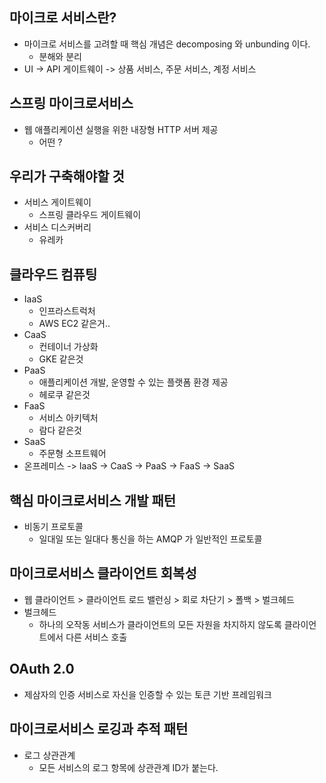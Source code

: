 ## 마이크로 서비스란?
- 마이크로 서비스를 고려할 때 핵심 개념은 decomposing 와 unbunding 이다. 
  - 분해와 분리
- UI -> API 게이트웨이 -> 상품 서비스, 주문 서비스, 계정 서비스

## 스프링 마이크로서비스
- 웹 애플리케이션 실행을 위한 내장형 HTTP 서버 제공
  - 어떤 ? 

## 우리가 구축해야할 것
- 서비스 게이트웨이
  - 스프링 클라우드 게이트웨이
- 서비스 디스커버리
  - 유레카

## 클라우드 컴퓨팅
- IaaS 
  - 인프라스트럭처
  - AWS EC2 같은거..
- CaaS
  - 컨테이너 가상화
  - GKE 같은것
- PaaS
  - 애플리케이션 개발, 운영할 수 있는 플랫폼 환경 제공
  - 헤로쿠 같은것
- FaaS
  - 서비스 아키텍처
  - 람다 같은것
- SaaS
  - 주문형 소프트웨어
- 온프레미스 -> IaaS -> CaaS -> PaaS -> FaaS -> SaaS

## 핵심 마이크로서비스 개발 패턴 
- 비동기 프로토콜
  - 일대일 또는 일대다 통신을 하는 AMQP 가 일반적인 프로토콜

## 마이크로서비스 클라이언트 회복성
- 웹 클라이언트 > 클라이언트 로드 밸런싱 > 회로 차단기 > 폴백 > 벌크헤드
- 벌크헤드
  - 하나의 오작동 서비스가 클라이언트의 모든 자원을 차지하지 않도록 클라이언트에서 다른 서비스 호출 

## OAuth 2.0
- 제삼자의 인증 서비스로 자신을 인증할 수 있는 토큰 기반 프레임워크

## 마이크로서비스 로깅과 추적 패턴
- 로그 상관관계  
  - 모든 서비스의 로그 항목에 상관관계 ID가 붙는다.